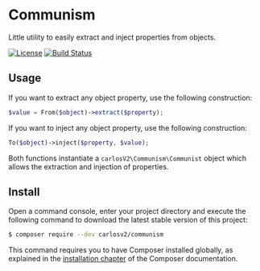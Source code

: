 # Communism

Little utility to easily extract and inject properties from objects.

[![License](https://poser.pugx.org/carlosv2/communism/license)](https://packagist.org/packages/carlosv2/communism)
[![Build Status](https://travis-ci.org/carlosV2/Communism.svg?branch=master)](https://travis-ci.org/carlosV2/Communism)

## Usage

If you want to extract any object property, use the following construction:

```php
$value = From($object)->extract($property);
```

If you want to inject any object property, use the following construction:

```php
To($object)->inject($property, $value);
```

Both functions instantiate a `carlosV2\Communism\Communist` object which
allows the extraction and injection of properties.


## Install

Open a command console, enter your project directory and execute the
following command to download the latest stable version of this project:

```bash
$ composer require --dev carlosv2/communism
```

This command requires you to have Composer installed globally, as explained
in the [installation chapter](https://getcomposer.org/doc/00-intro.md)
of the Composer documentation.
